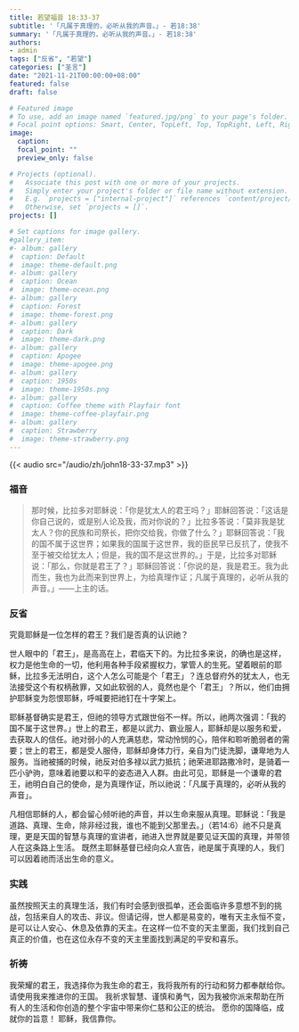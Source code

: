 ```yaml
---
title: 若望福音 18:33-37
subtitle: '「凡属于真理的，必听从我的声音。」- 若18:38'
summary: '「凡属于真理的，必听从我的声音。」- 若18:38'
authors:
- admin
tags: ["反省", "若望"]
categories: ["圣言"]
date: "2021-11-21T00:00:00+08:00"
featured: false
draft: false

# Featured image
# To use, add an image named `featured.jpg/png` to your page's folder.
# Focal point options: Smart, Center, TopLeft, Top, TopRight, Left, Right, BottomLeft, Bottom, BottomRight
image:
  caption:
  focal_point: ""
  preview_only: false

# Projects (optional).
#   Associate this post with one or more of your projects.
#   Simply enter your project's folder or file name without extension.
#   E.g. `projects = ["internal-project"]` references `content/project/deep-learning/index.md`.
#   Otherwise, set `projects = []`.
projects: []

# Set captions for image gallery.
#gallery_item:
#- album: gallery
#  caption: Default
#  image: theme-default.png
#- album: gallery
#  caption: Ocean
#  image: theme-ocean.png
#- album: gallery
#  caption: Forest
#  image: theme-forest.png
#- album: gallery
#  caption: Dark
#  image: theme-dark.png
#- album: gallery
#  caption: Apogee
#  image: theme-apogee.png
#- album: gallery
#  caption: 1950s
#  image: theme-1950s.png
#- album: gallery
#  caption: Coffee theme with Playfair font
#  image: theme-coffee-playfair.png
#- album: gallery
#  caption: Strawberry
#  image: theme-strawberry.png
---
```


{{< audio src="/audio/zh/john18-33-37.mp3" >}}

### 福音
> 那时候，比拉多对耶稣说：「你是犹太人的君王吗？」耶稣回答说：「这话是你自己说的，或是别人论及我，而对你说的？」比拉多答说：「莫非我是犹太人？你的民族和司祭长，把你交给我，你做了什么？」耶稣回答说：「我的国不属于这世界；如果我的国属于这世界，我的臣民早已反抗了，使我不至于被交给犹太人；但是，我的国不是这世界的。」于是，比拉多对耶稣说：「那么，你就是君王了？」耶稣回答说：「你说的是，我是君王。我为此而生，我也为此而来到世界上，为给真理作证；凡属于真理的，必听从我的声音。」——上主的话。

### 反省
究竟耶稣是一位怎样的君王？我们是否真的认识祂？

世人眼中的「君王」，是高高在上，君临天下的。为比拉多来说，的确也是这样，权力是他生命的一切，他利用各种手段紧握权力，掌管人的生死。望着眼前的耶稣，比拉多无法明白，这个人怎么可能是个「君王」？连总督府外的犹太人，也无法接受这个有权柄赦罪，又如此软弱的人，竟然也是个「君王」？所以，他们由拥护耶稣变为怨恨耶稣，呼喊要把祂钉在十字架上。

耶稣基督确实是君王，但祂的领导方式跟世俗不一样。所以，祂两次强调：「我的国不属于这世界。」世上的君王，都是以武力、霸业服人，耶稣却是以服务和爱，去获取人的信任。祂对弱小的人充满慈悲，常动怜悯的心，陪伴和聆听脆弱者的需要；世上的君王，都是受人服侍，耶稣却身体力行，亲自为门徒洗脚，谦卑地为人服务。当祂被捕的时候，祂反对伯多禄以武力抵抗；祂荣进耶路撒冷时，是骑着一匹小驴驹，意味着祂要以和平的姿态进入人群。由此可见，耶稣是一个谦卑的君王，祂明白自己的使命，是为真理作证，所以祂说：「凡属于真理的，必听从我的声音」。

凡相信耶稣的人，都会留心倾听祂的声音，并以生命来服从真理。耶稣说：「我是道路、真理、生命，除非经过我，谁也不能到父那里去。」（若14:6）祂不只是真理，更是天国的智慧与真理的宣讲者，祂进入世界就是要见证天国的真理，并带领人在这条路上生活。
既然主耶稣基督已经向众人宣告，祂是属于真理的人，我们可以因着祂而活出生命的意义。

### 实践
虽然按照天主的真理生活，我们有时会感到很孤单，还会面临许多意想不到的挑战，包括来自人的攻击、非议。但请记得，世人都是易变的，唯有天主永恒不变，是可以让人安心、休息及依靠的天主。在这样一位不变的天主里面，我们找到自己真正的价值，也在这位永存不变的天主里面找到满足的平安和喜乐。

### 祈祷
我荣耀的君王，我选择你为我生命的君王，我将我所有的行动和努力都奉献给你。 请使用我来推进你的王国。 我祈求智慧、谨慎和勇气，因为我被你派来帮助在所有人的生活和你创造的整个宇宙中带来你仁慈和公正的统治。 愿你的国降临，成就你的旨意！ 耶稣，我信靠你。
